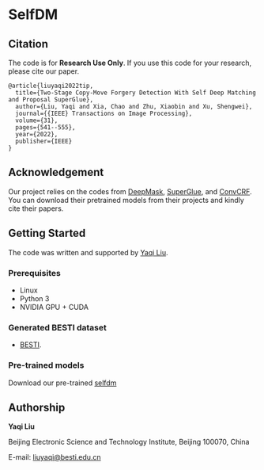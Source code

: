 # SelfDM


## Citation

The code is for **Research Use Only**. If you use this code for your research, please cite our paper.

```
@article{liuyaqi2022tip,
  title={Two-Stage Copy-Move Forgery Detection With Self Deep Matching and Proposal SuperGlue},
  author={Liu, Yaqi and Xia, Chao and Zhu, Xiaobin and Xu, Shengwei},
  journal={{IEEE} Transactions on Image Processing},
  volume={31},
  pages={541--555},
  year={2022},
  publisher={IEEE}
}
```

## Acknowledgement

Our project relies on the codes from [DeepMask](https://github.com/foolwood/deepmask-pytorch), [SuperGlue](https://github.com/magicleap/SuperGluePretrainedNetwork), and [ConvCRF](https://github.com/MarvinTeichmann/ConvCRF?tab=readme-ov-file). You can download their pretrained models from their projects and kindly cite their papers.

## Getting Started


The code was written and supported by [Yaqi Liu](https://github.com/yaqiliu-cs).

### Prerequisites

- Linux
- Python 3
- NVIDIA GPU + CUDA


### Generated BESTI dataset
- [BESTI](https://drive.google.com/file/d/1lkSk0YXKF5lQ7Byytjs2jEz-w74XNRn0/view?usp=sharing).

### Pre-trained models
Download our pre-trained [selfdm](https://drive.google.com/file/d/16mDQmmNlLRj2TC-td2NiczpFc3WX1GhE/view?usp=sharing)


## Authorship

**Yaqi Liu**

Beijing Electronic Science and Technology Institute, Beijing 100070, China

E-mail: liuyaqi@besti.edu.cn
